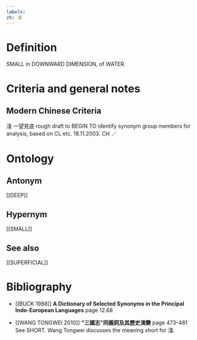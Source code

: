 ```yaml
---
labels: 
zh: 淺
---
```


# Definition
SMALL in DOWNWARD DIMENSION, of WATER.
# Criteria and general notes
## Modern Chinese Criteria
淺
一望見底
rough draft to BEGIN TO identify synonym group members for analysis, based on CL etc. 18.11.2003. CH ／
# Ontology

## Antonym
[[DEEP]]
## Hypernym
[[SMALL]]
## See also
[[SUPERFICIAL]]
# Bibliography
- [[BUCK 1988]]
**A Dictionary of Selected Synonyms in the Principal Indo-European Languages** page 12.68

- [[WANG TONGWEI 2010]]
**"三國志"同義詞及其歷史演變** page 473-481
See SHORT. Wang Tongwei discusses the meaning short for 淺.